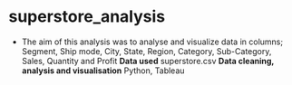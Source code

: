 # superstore_analysis
* The aim of this analysis was to analyse and visualize data in columns; Segment, Ship mode, City, State, Region, Category, Sub-Category, Sales, Quantity and Profit
**Data used** superstore.csv
**Data cleaning, analysis and visualisation**  Python, Tableau
